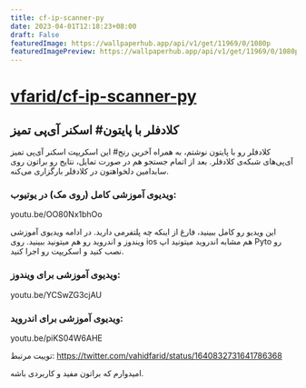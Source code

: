 ```yaml
---
title: cf-ip-scanner-py
date: 2023-04-01T12:18:23+08:00
draft: False
featuredImage: https://wallpaperhub.app/api/v1/get/11969/0/1080p
featuredImagePreview: https://wallpaperhub.app/api/v1/get/11969/0/1080p
---
```


# [vfarid/cf-ip-scanner-py](https://github.com/vfarid/cf-ip-scanner-py)

## اسکنر آی‌پی تمیز ‎#کلادفلر با پایتون

این اسکریپت اسکنر آی‌پی تمیز ‎#کلادفلر رو با پایتون نوشتم، به همراه آخرین رنج آی‌پی‌های شبکه‌ی کلادفلر.
بعد از اتمام جستجو هم در صورت تمایل، نتایج رو براتون روی سابدامین دلخواهتون در کلادفلر بارگزاری می‌کنه.


### ویدیوی آموزشی کامل (روی مک) در یوتیوب:
youtu.be/OO80Nx1bhOo

این ویدیو رو کامل ببینید، فارغ از اینکه چه پلتفرمی دارید. در ادامه ویدیوی آموزشی ویندوز و اندروید رو هم میتونید ببینید. روی ios هم مشابه اندروید میتونید اپ Pyto رو نصب کنید و اسکریپت رو اجرا کنید.

### ویدیوی آموزشی برای ویندوز:
youtu.be/YCSwZG3cjAU

### ویدیوی آموزشی برای اندروید:
youtu.be/piKS04W6AHE

توییت مرتبط:
https://twitter.com/vahidfarid/status/1640832731641786368

امیدوارم که براتون مفید و کاربردی باشه.
